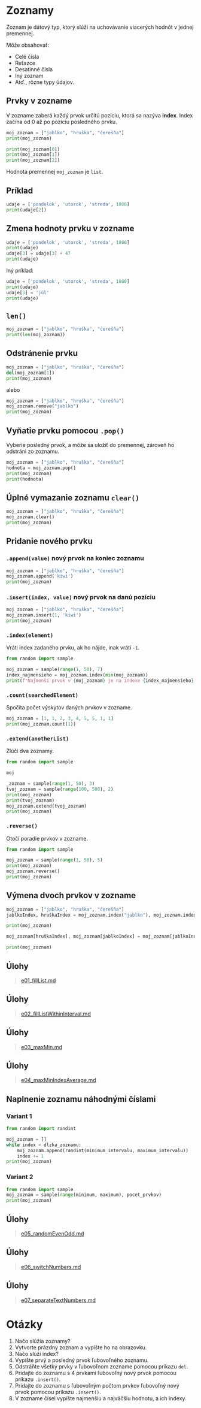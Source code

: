 # Zoznamy

Zoznam je dátový typ, ktorý slúži na uchovávanie viacerých hodnôt v jednej premennej.

Môže obsahovať:
- Celé čísla
- Reťazce
- Desatinné čísla
- Iný zoznam
- Atď., rôzne typy údajov.

## Prvky v zozname

V zozname zaberá každý prvok určitú pozíciu, ktorá sa nazýva **index**. Index začína od 0 až po pozíciu posledného prvku.
```py
moj_zoznam = ["jablko", "hruška", "čerešňa"]
print(moj_zoznam)

print(moj_zoznam[0])
print(moj_zoznam[1])
print(moj_zoznam[2])
```

Hodnota premennej `moj_zoznam` je `list`.

## Príklad
```py
udaje = ['pondelok', 'utorok', 'streda', 1800]
print(udaje[2])
```

## Zmena hodnoty prvku v zozname
```py
udaje = ['pondelok', 'utorok', 'streda', 1800]
print(udaje)
udaje[3] = udaje[3] + 47
print(udaje)
```
Iný príklad:
```py
udaje = ['pondelok', 'utorok', 'streda', 1800]
print(udaje)
udaje[3] = 'júl'
print(udaje)
```
## `len()`
```py
moj_zoznam = ["jablko", "hruška", "čerešňa"]
print(len(moj_zoznam))
```

## Odstránenie prvku
```py
moj_zoznam = ["jablko", "hruška", "čerešňa"]
del(moj_zoznam[1])
print(moj_zoznam)
```
alebo
```py
moj_zoznam = ["jablko", "hruška", "čerešňa"]
moj_zoznam.remove("jablko")
print(moj_zoznam)
```
## Vyňatie prvku pomocou `.pop()`
Vyberie posledný prvok, a môže sa uložiť do premennej, zároveň ho odstráni zo zoznamu.
```py
moj_zoznam = ["jablko", "hruška", "čerešňa"]
hodnota = moj_zoznam.pop()
print(moj_zoznam)
print(hodnota)
```

## Úplné vymazanie zoznamu `clear()`
```py
moj_zoznam = ["jablko", "hruška", "čerešňa"]
moj_zoznam.clear()
print(moj_zoznam)
```
## Pridanie nového prvku
### `.append(value)` nový prvok na koniec zoznamu
```py
moj_zoznam = ["jablko", "hruška", "čerešňa"]
moj_zoznam.append('kiwi')
print(moj_zoznam)
```
### `.insert(index, value)` nový prvok na danú pozíciu
```py
moj_zoznam = ["jablko", "hruška", "čerešňa"]
moj_zoznam.insert(1, 'kiwi')
print(moj_zoznam)
```
### `.index(element)`
Vráti index zadaného prvku, ak ho nájde, inak vráti `-1`.

```py
from random import sample

moj_zoznam = sample(range(1, 50), 7)
index_najmensieho = moj_zoznam.index(min(moj_zoznam))
print(f"Najmenší prvok v {moj_zoznam} je na indexe {index_najmensieho}, jeho hodnota je {moj_zoznam[index_najmensieho]}")
```
### `.count(searchedElement)`
Spočíta počet výskytov daných prvkov v zozname.
```py
moj_zoznam = [1, 1, 2, 3, 4, 5, 5, 1, 1]
print(moj_zoznam.count(1))
```
### `.extend(anotherList)`
Zlúči dva zoznamy.
```py
from random import sample

moj

_zoznam = sample(range(1, 50), 3)
tvoj_zoznam = sample(range(100, 500), 2)
print(moj_zoznam)
print(tvoj_zoznam)
moj_zoznam.extend(tvoj_zoznam)
print(moj_zoznam)
```
### `.reverse()`
Otočí poradie prvkov v zozname.
```py
from random import sample

moj_zoznam = sample(range(1, 50), 5)
print(moj_zoznam)
moj_zoznam.reverse()
print(moj_zoznam)
```

## Výmena dvoch prvkov v zozname
```py
moj_zoznam = ["jablko", "hruška", "čerešňa"]
jablkoIndex, hruškaIndex = moj_zoznam.index("jablko"), moj_zoznam.index("hruška")

print(moj_zoznam)

moj_zoznam[hruškaIndex], moj_zoznam[jablkoIndex] = moj_zoznam[jablkoIndex], moj_zoznam[hruškaIndex]

print(moj_zoznam)
```

## Úlohy
> [e01_fillList.md](https://github.com/SpsKnSK/api/blob/main/Exercies/10_lists/e01_fillList.md)
## Úlohy
> [e02_fillListWithinInterval.md](https://github.com/SpsKnSK/api/blob/main/Exercies/10_lists/e02_fillListWithinInterval.md)
## Úlohy
> [e03_maxMin.md](https://github.com/SpsKnSK/api/blob/main/Exercies/10_lists/e03_maxMin.md)

## Úlohy
> [e04_maxMinIndexAverage.md](https://github.com/SpsKnSK/api/blob/main/Exercies/10_lists/e04_maxMinIndexAverage.md)


## Naplnenie zoznamu náhodnými číslami
### Variant 1
```py
from random import randint

moj_zoznam = []
while index < dlzka_zoznamu:
    moj_zoznam.append(randint(minimum_intervalu, maximum_intervalu))
    index += 1
print(moj_zoznam)
```
### Variant 2
```py
from random import sample
moj_zoznam = sample(range(minimum, maximum), pocet_prvkov)
print(moj_zoznam)
```

## Úlohy
> [e05_randomEvenOdd.md](https://github.com/SpsKnSK/api/blob/main/Exercies/10_lists/e05_randomEvenOdd.md)

## Úlohy
> [e06_switchNumbers.md](https://github.com/SpsKnSK/api/blob/main/Exercies/10_lists/e06_switchNumbers.md)

## Úlohy
> [e07_separateTextNumbers.md](https://github.com/SpsKnSK/api/blob/main/Exercies/10_lists/e07_separateTextNumbers.md)

# Otázky
1. Načo slúžia zoznamy?
1. Vytvorte prázdny zoznam a vypíšte ho na obrazovku.
1. Načo slúži index?
1. Vypíšte prvý a posledný prvok ľubovoľného zoznamu.
1. Odstráňte všetky prvky v ľubovoľnom zozname pomocou príkazu `del`.
1. Pridajte do zoznamu s 4 prvkami ľubovoľný nový prvok pomocou príkazu `.insert()`.
1. Pridajte do zoznamu s ľubovoľným počtom prvkov ľubovoľný nový prvok pomocou príkazu `.insert()`.
1. V zozname čísel vypíšte najmenšiu a najväčšiu hodnotu, a ich indexy.
